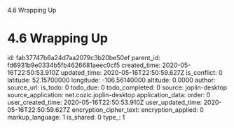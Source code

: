 4.6 Wrapping Up

# 4.6 Wrapping Up

id: fab37747b6a24d7aa2079c3b20be50ef
parent_id: fd6931b9e0334b5fb4626681aeec0cf5
created_time: 2020-05-16T22:50:53.910Z
updated_time: 2020-05-16T22:50:59.627Z
is_conflict: 0
latitude: 52.15700000
longitude: -106.56140000
altitude: 0.0000
author: 
source_url: 
is_todo: 0
todo_due: 0
todo_completed: 0
source: joplin-desktop
source_application: net.cozic.joplin-desktop
application_data: 
order: 0
user_created_time: 2020-05-16T22:50:53.910Z
user_updated_time: 2020-05-16T22:50:59.627Z
encryption_cipher_text: 
encryption_applied: 0
markup_language: 1
is_shared: 0
type_: 1